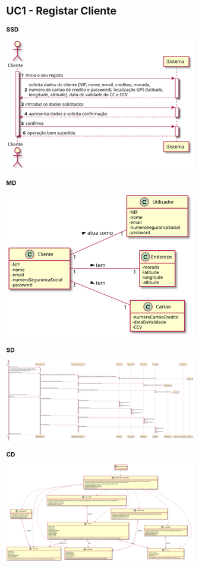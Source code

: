 # UC1 - Registar Cliente

### SSD
![SSD-REGISTAR_CLIENTE.svg](SSD-REGISTAR_CLIENTE.svg)

### MD
![MD-REGISTAR_CLIENTE.svg](MD-REGISTAR_CLIENTE.svg)

### SD
![SD-REGISTAR_CLIENTE.svg](SD-REGISTAR_CLIENTE.svg)

### CD
![CD-REGISTAR_CLIENTE.svg](CD-REGISTAR_CLIENTE.svg)